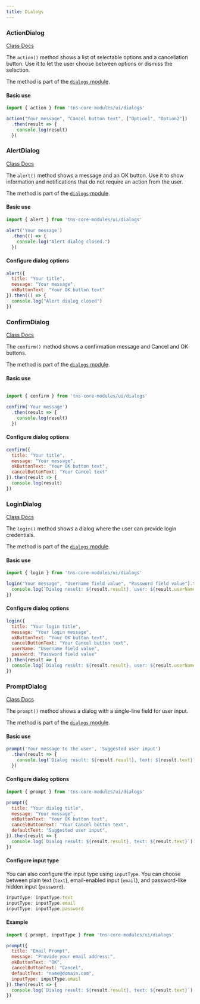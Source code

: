```yaml
---
title: Dialogs
---
```


### ActionDialog

<div class="nsref"><a title="NativeScript Documentation" href="https://docs.nativescript.org/api-reference/modules/_ui_dialogs_#action">Class Docs</a></div>

The `action()` method shows a list of selectable options and a cancellation button. Use it to let the user choose between options or dismiss the selection.

The method is part of the [`dialogs` module](https://docs.nativescript.org/api-reference/modules/_ui_dialogs_).

#### Basic use

```js
import { action } from 'tns-core-modules/ui/dialogs'

action("Your message", "Cancel button text", ["Option1", "Option2"])
  .then(result => {
    console.log(result)
  })
```

### AlertDialog

<div class="nsref"><a title="NativeScript Documentation" href="https://docs.nativescript.org/api-reference/modules/_ui_dialogs_#alert">Class Docs</a></div>

The `alert()` method shows a message and an OK button. Use it to show information and notifications that do not require an action from the user.

The method is part of the [`dialogs` module](https://docs.nativescript.org/api-reference/modules/_ui_dialogs_).

#### Basic use

```js
import { alert } from 'tns-core-modules/ui/dialogs'

alert('Your message')
  .then(() => {
    console.log("Alert dialog closed.")
  })
```

#### Configure dialog options

```js
alert({
  title: "Your title",
  message: "Your message",
  okButtonText: "Your OK button text"
}).then(() => {
  console.log("Alert dialog closed")
})
```

### ConfirmDialog

<div class="nsref"><a title="NativeScript Documentation" href="https://docs.nativescript.org/api-reference/modules/_ui_dialogs_#confirm">Class Docs</a></div>

The `confirm()` method shows a confirmation message and Cancel and OK buttons.

The method is part of the [`dialogs` module](https://docs.nativescript.org/api-reference/modules/_ui_dialogs_).

#### Basic use

```js

import { confirm } from 'tns-core-modules/ui/dialogs'

confirm('Your message')
  .then(result => {
    console.log(result)
  })
```

#### Configure dialog options

```js
confirm({
  title: "Your title",
  message: "Your message",
  okButtonText: "Your OK button text",
  cancelButtonText: "Your Cancel text"
}).then(result => {
  console.log(result)
})
```

### LoginDialog

<div class="nsref"><a title="NativeScript Documentation" href="https://docs.nativescript.org/api-reference/modules/_ui_dialogs_#login">Class Docs</a></div>

The `login()` method shows a dialog where the user can provide login credentials.

The method is part of the [`dialogs` module](https://docs.nativescript.org/api-reference/modules/_ui_dialogs_).

#### Basic use

```js
import { login } from 'tns-core-modules/ui/dialogs'

login("Your message", "Username field value", "Password field value").then(result => {
  console.log(`Dialog result: ${result.result}, user: ${result.userName}, pwd: ${result.password}`)
})
```

#### Configure dialog options

```js
login({
  title: "Your login title",
  message: "Your login message",
  okButtonText: "Your OK button text",
  cancelButtonText: "Your Cancel button text",
  userName: "Username field value",
  password: "Password field value"
}).then(result => {
  console.log(`Dialog result: ${result.result}, user: ${result.userName}, pwd: ${result.password}`)
})
```

### PromptDialog

<div class="nsref"><a title="NativeScript Documentation" href="https://docs.nativescript.org/api-reference/modules/_ui_dialogs_#prompt">Class Docs</a></div>

The `prompt()` method shows a dialog with a single-line field for user input.

The method is part of the [`dialogs` module](https://docs.nativescript.org/api-reference/modules/_ui_dialogs_).

#### Basic use

```js
prompt('Your message to the user', 'Suggested user input')
  .then(result => {
    console.log(`Dialog result: ${result.result}, text: ${result.text}`)
  })
```

#### Configure dialog options

```js
import { prompt } from 'tns-core-modules/ui/dialogs'

prompt({
  title: "Your dialog title",
  message: "Your message",
  okButtonText: "Your OK button text",
  cancelButtonText: "Your Cancel button text",
  defaultText: "Suggested user input",
}).then(result => {
  console.log(`Dialog result: ${result.result}, text: ${result.text}`)
})
```

#### Configure input type

You can also configure the input type using `inputType`. You can choose between plain text (`text`), email-enabled input (`email`), and password-like hidden input (`password`).

```js
inputType: inputType.text
inputType: inputType.email
inputType: inputType.password
```

#### Example

```js
import { prompt, inputType } from 'tns-core-modules/ui/dialogs'

prompt({
  title: "Email Prompt",
  message: "Provide your email address:",
  okButtonText: "OK",
  cancelButtonText: "Cancel",
  defaultText: "name@domain.com",
  inputType: inputType.email
}).then(result => {
  console.log(`Dialog result: ${result.result}, text: ${result.text}`)
})
```

